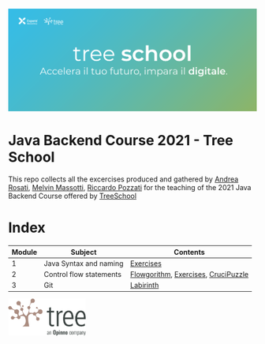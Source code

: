 ![TreeSchool](./assets/treeschool_header.png)

# Java Backend Course 2021 - Tree School

This repo collects all the excercises produced and gathered by [Andrea Rosati](https://github.com/Jaeger87), [Melvin Massotti](https://github.com/melvinm99), [Riccardo Pozzati](https://github.com/jetser94) for the teaching of the 2021 Java Backend Course offered by [TreeSchool](https://tree.it/school/)

# Index

| Module | Subject | Contents                                                                                      |
|--------|---------|-------------------------------------------------------------------------------------------|
| 1      | Java Syntax and naming    | [Exercises](https://github.com/Jaeger87/CorsoTree2020/tree/master/module_02) |
| 2      |  Control flow statements| [Flowgorithm](https://github.com/Jaeger87/CorsoTree2020/tree/master/module_03/Flowgorithm), [Exercises](https://github.com/Jaeger87/CorsoTree2020/tree/master/module_03), [CruciPuzzle](https://github.com/Jaeger87/CorsoTree2020/tree/master/module_03/CruciPuzzle) |
| 3      | Git                      | [Labirinth](https://github.com/Jaeger87/CorsoTree2020/tree/master/module_04) |


<img src="assets/treelogo.png" height="75">